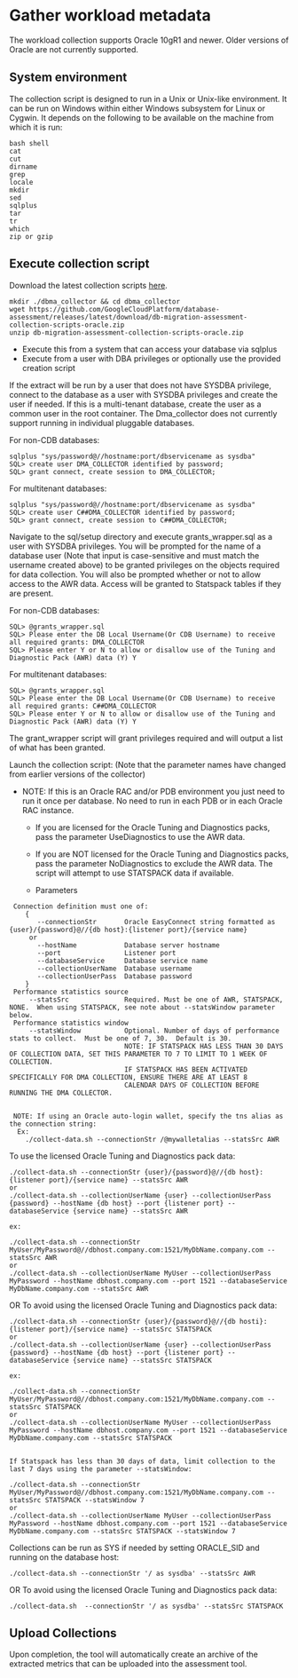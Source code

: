 # Gather workload metadata

The workload collection supports Oracle 10gR1 and newer. Older versions of Oracle are not currently supported.

## System environment

The collection script is designed to run in a Unix or Unix-like environment. It can be run on Windows within either Windows subsystem for Linux or Cygwin.
It depends on the following to be available on the machine from which it is run:

```shell
bash shell
cat
cut
dirname
grep
locale
mkdir
sed
sqlplus
tar
tr
which
zip or gzip
```

## Execute collection script

Download the latest collection scripts [here](https://github.com/GoogleCloudPlatform/database-assessment/releases/latest/download/db-migration-assessment-collection-scripts-oracle.zip).

```shell
mkdir ./dbma_collector && cd dbma_collector
wget https://github.com/GoogleCloudPlatform/database-assessment/releases/latest/download/db-migration-assessment-collection-scripts-oracle.zip
unzip db-migration-assessment-collection-scripts-oracle.zip
```

- Execute this from a system that can access your database via sqlplus
- Execute from a user with DBA privileges or optionally use the provided creation script

If the extract will be run by a user that does not have SYSDBA privilege, connect to the database
as a user with SYSDBA privileges and create the user if needed. If this is a multi-tenant database,
create the user as a common user in the root container. The Dma_collector does not currently support
running in individual pluggable databases.

For non-CDB databases:
```shell
sqlplus "sys/password@//hostname:port/dbservicename as sysdba"
SQL> create user DMA_COLLECTOR identified by password;
SQL> grant connect, create session to DMA_COLLECTOR;
```
For multitenant databases:
```shell
sqlplus "sys/password@//hostname:port/dbservicename as sysdba"
SQL> create user C##DMA_COLLECTOR identified by password;
SQL> grant connect, create session to C##DMA_COLLECTOR;
```
Navigate to the sql/setup directory and execute grants_wrapper.sql as a user with SYSDBA privileges.
You will be prompted for the name of a database user
(Note that input is case-sensitive and must match the username created above) to be granted
privileges on the objects required for data collection.
You will also be prompted whether or not to allow access to the AWR data.
Access will be granted to Statspack tables if they are present.

For non-CDB databases:
```shell
SQL> @grants_wrapper.sql
SQL> Please enter the DB Local Username(Or CDB Username) to receive all required grants: DMA_COLLECTOR
SQL> Please enter Y or N to allow or disallow use of the Tuning and Diagnostic Pack (AWR) data (Y) Y
```
For multitenant databases:
```shell
SQL> @grants_wrapper.sql
SQL> Please enter the DB Local Username(Or CDB Username) to receive all required grants: C##DMA_COLLECTOR
SQL> Please enter Y or N to allow or disallow use of the Tuning and Diagnostic Pack (AWR) data (Y) Y
```

The grant_wrapper script will grant privileges required and will output a list of what has been granted.

Launch the collection script: (Note that the parameter names have changed from earlier versions of the collector)

- NOTE: If this is an Oracle RAC and/or PDB environment you just need to run it once per database. No need to run in each PDB or in each Oracle RAC instance.
  - If you are licensed for the Oracle Tuning and Diagnostics packs, pass the parameter UseDiagnostics to use the AWR data.
  - If you are NOT licensed for the Oracle Tuning and Diagnostics packs, pass the parameter NoDiagnostics to exclude the AWR data. The script will attempt to use STATSPACK data if available.

  - Parameters
```
 Connection definition must one of:
    {
       --connectionStr       Oracle EasyConnect string formatted as {user}/{password}@//{db host}:{listener port}/{service name}
     or
       --hostName            Database server hostname
       --port                Listener port
       --databaseService     Database service name
       --collectionUserName  Database username
       --collectionUserPass  Database password
    }
 Performance statistics source
     --statsSrc              Required. Must be one of AWR, STATSPACK, NONE.  When using STATSPACK, see note about --statsWindow parameter below.
 Performance statistics window
     --statsWindow           Optional. Number of days of performance stats to collect.  Must be one of 7, 30.  Default is 30.
                             NOTE: IF STATSPACK HAS LESS THAN 30 DAYS OF COLLECTION DATA, SET THIS PARAMETER TO 7 TO LIMIT TO 1 WEEK OF COLLECTION.
                             IF STATSPACK HAS BEEN ACTIVATED SPECIFICALLY FOR DMA COLLECTION, ENSURE THERE ARE AT LEAST 8
                             CALENDAR DAYS OF COLLECTION BEFORE RUNNING THE DMA COLLECTOR.


 NOTE: If using an Oracle auto-login wallet, specify the tns alias as the connection string:
  Ex:
    ./collect-data.sh --connectionStr /@mywalletalias --statsSrc AWR
```


To use the licensed Oracle Tuning and Diagnostics pack data:

```shell
./collect-data.sh --connectionStr {user}/{password}@//{db host}:{listener port}/{service name} --statsSrc AWR
or
./collect-data.sh --collectionUserName {user} --collectionUserPass {password} --hostName {db host} --port {listener port} --databaseService {service name} --statsSrc AWR

ex:

./collect-data.sh --connectionStr MyUser/MyPassword@//dbhost.company.com:1521/MyDbName.company.com --statsSrc AWR
or
./collect-data.sh --collectionUserName MyUser --collectionUserPass MyPassword --hostName dbhost.company.com --port 1521 --databaseService MyDbName.company.com --statsSrc AWR
```

OR
To avoid using the licensed Oracle Tuning and Diagnostics pack data:

```shell
./collect-data.sh --connectionStr {user}/{password}@//{db hosti}:{listener port}/{service name} --statsSrc STATSPACK
or
./collect-data.sh --collectionUserName {user} --collectionUserPass {password} --hostName {db host} --port {listener port} --databaseService {service name} --statsSrc STATSPACK

ex:

./collect-data.sh --connectionStr MyUser/MyPassword@//dbhost.company.com:1521/MyDbName.company.com --statsSrc STATSPACK
or
./collect-data.sh --collectionUserName MyUser --collectionUserPass MyPassword --hostName dbhost.company.com --port 1521 --databaseService MyDbName.company.com --statsSrc STATSPACK


If Statspack has less than 30 days of data, limit collection to the last 7 days using the parameter --statsWindow:

./collect-data.sh --connectionStr MyUser/MyPassword@//dbhost.company.com:1521/MyDbName.company.com --statsSrc STATSPACK --statsWindow 7
or
./collect-data.sh --collectionUserName MyUser --collectionUserPass MyPassword --hostName dbhost.company.com --port 1521 --databaseService MyDbName.company.com --statsSrc STATSPACK --statsWindow 7
```

Collections can be run as SYS if needed by setting ORACLE_SID and running on the database host:

```shell
./collect-data.sh --connectionStr '/ as sysdba' --statsSrc AWR
```

OR
To avoid using the licensed Oracle Tuning and Diagnostics pack data:

```shell
./collect-data.sh  --connectionStr '/ as sysdba' --statsSrc STATSPACK
```

## Upload Collections

Upon completion, the tool will automatically create an archive of the extracted metrics that can be uploaded into the assessment tool.

